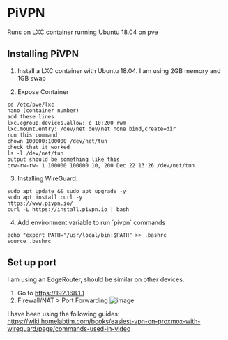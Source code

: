 # PiVPN
Runs on LXC container running Ubuntu 18.04 on pve

## Installing PiVPN

1. Install a LXC container with Ubuntu 18.04. I am using 2GB memory and 1GB swap

2. Expose Container

```
cd /etc/pve/lxc
nano (container number)
add these lines
lxc.cgroup.devices.allow: c 10:200 rwm
lxc.mount.entry: /dev/net dev/net none bind,create=dir
run this command
chown 100000:100000 /dev/net/tun
check that it worked
ls -l /dev/net/tun
output should be something like this
crw-rw-rw- 1 100000 100000 10, 200 Dec 22 13:26 /dev/net/tun
```

3. Installing WireGuard:

```
sudo apt update && sudo apt upgrade -y 
sudo apt install curl -y
https://www.pivpn.io/
curl -L https://install.pivpn.io | bash
```

4. Add environment variable to run ´pivpn´ commands
```
echo "export PATH="/usr/local/bin:$PATH" >> .bashrc
source .bashrc
```

## Set up port
I am using an EdgeRouter, should be similar on other devices.
1. Go to https://192.168.1.1
2. Firewall/NAT > Port Forwarding
![image](https://user-images.githubusercontent.com/70457382/226215795-5efd23c4-cb7c-45b0-beee-649f14a419ad.png)

I have been using the following guides:  
https://wiki.homelabtim.com/books/easiest-vpn-on-proxmox-with-wireguard/page/commands-used-in-video
